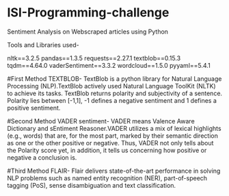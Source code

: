 # ISI-Programming-challenge

Sentiment Analysis on Webscraped articles using Python

Tools and Libraries used-

nltk==3.2.5
pandas==1.3.5
requests==2.27.1
textblob==0.15.3
tqdm==4.64.0
vaderSentiment==3.3.2
wordcloud==1.5.0
pyyaml==5.4.1

#First Method 
TEXTBLOB-
TextBlob is a python library for Natural Language Processing (NLP).TextBlob actively used Natural Language ToolKit (NLTK) to achieve its tasks.
TextBlob returns polarity and subjectivity of a sentence. Polarity lies between [-1,1], -1 defines a negative sentiment and 1 defines a positive sentiment.


#Second Method
VADER sentiment-
VADER means Valence Aware Dictionary and sEntiment Reasoner.VADER utilizes a mix of lexical highlights (e.g., words) that are, for the most part, marked by their semantic direction as one or the other positive or negative. Thus, VADER not only tells about the Polarity score yet, in addition, it tells us concerning how positive or negative a conclusion is.

#Third Method
FLAIR-
Flair delivers state-of-the-art performance in solving NLP problems such as named entity recognition (NER), part-of-speech tagging (PoS), sense disambiguation and text classification.
